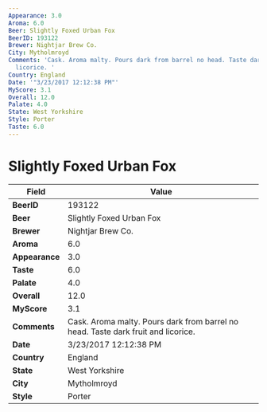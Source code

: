 ```yaml
---
Appearance: 3.0
Aroma: 6.0
Beer: Slightly Foxed Urban Fox
BeerID: 193122
Brewer: Nightjar Brew Co.
City: Mytholmroyd
Comments: 'Cask. Aroma malty. Pours dark from barrel no head. Taste dark fruit and
  licorice. '
Country: England
Date: '"3/23/2017 12:12:38 PM"'
MyScore: 3.1
Overall: 12.0
Palate: 4.0
State: West Yorkshire
Style: Porter
Taste: 6.0
---
```


# Slightly Foxed Urban Fox

| Field         | Value |
|---------------|-------|
| **BeerID** | 193122 |
| **Beer** | Slightly Foxed Urban Fox |
| **Brewer** | Nightjar Brew Co. |
| **Aroma** | 6.0 |
| **Appearance** | 3.0 |
| **Taste** | 6.0 |
| **Palate** | 4.0 |
| **Overall** | 12.0 |
| **MyScore** | 3.1 |
| **Comments** | Cask. Aroma malty. Pours dark from barrel no head. Taste dark fruit and licorice.  |
| **Date** | 3/23/2017 12:12:38 PM |
| **Country** | England |
| **State** | West Yorkshire |
| **City** | Mytholmroyd |
| **Style** | Porter |
